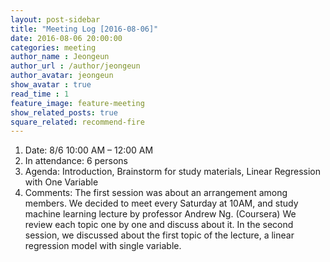 ```yaml
---
layout: post-sidebar
title: "Meeting Log [2016-08-06]"
date: 2016-08-06 20:00:00
categories: meeting
author_name : Jeongeun
author_url : /author/jeongeun
author_avatar: jeongeun
show_avatar : true
read_time : 1
feature_image: feature-meeting
show_related_posts: true
square_related: recommend-fire
---
```


1. Date: 8/6 10:00 AM – 12:00 AM
2. In attendance: 6 persons 
3. Agenda: Introduction, Brainstorm for study materials, Linear Regression with One Variable
4. Comments: The first session was about an arrangement among members. We decided to meet every Saturday at 10AM, and study machine learning lecture by professor Andrew Ng. (Coursera) We review each topic one by one and discuss about it. In the second session, we discussed about the first topic of the lecture, a linear regression model with single variable. 



